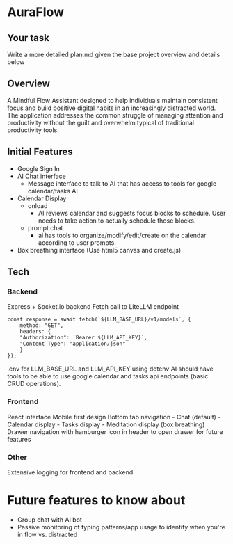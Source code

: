 # AuraFlow

## Your task

Write a more detailed plan.md
given the base project overview and details below

## Overview

A Mindful Flow Assistant designed to help individuals maintain consistent focus and build positive digital habits in an increasingly distracted world. The application addresses the common struggle of managing attention and productivity without the guilt and overwhelm typical of traditional productivity tools.

## Initial Features
- Google Sign In
- AI Chat interface
	- Message interface to talk to AI that has access to tools for google calendar/tasks AI
- Calendar Display
	- onload
		- AI reviews calendar and suggests focus blocks to schedule. User needs to take action to actually schedule those blocks.
	- prompt chat
		- ai has tools to organize/modify/edit/create on the calendar according to user prompts.
- Box breathing interface (Use html5 canvas and create.js)

## Tech

### Backend
Express + Socket.io backend
Fetch call to LiteLLM endpoint
```
const response = await fetch(`${LLM_BASE_URL}/v1/models`, {
	method: "GET",
	headers: {
	"Authorization": `Bearer ${LLM_API_KEY}`,
	"Content-Type": "application/json"
	}
});
```
.env for LLM_BASE_URL and LLM_API_KEY using dotenv
AI should have tools to be able to use google calendar and tasks api endpoints (basic CRUD operations).

### Frontend
React interface
Mobile first design
Bottom tab navigation
	- Chat (default)
	- Calendar display
	- Tasks display
	- Meditation display (box breathing)
Drawer navigation with hamburger icon in header to open drawer for future features

### Other
Extensive logging for frontend and backend

# Future features to know about
- Group chat with AI bot
- Passive monitoring of typing patterns/app usage to identify when you're in flow vs. distracted